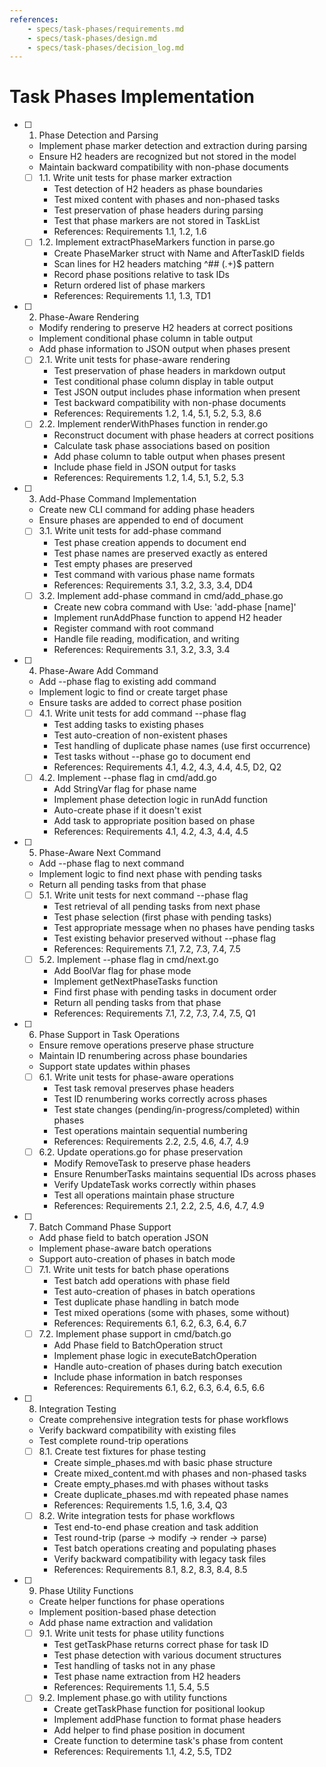 ```yaml
---
references:
    - specs/task-phases/requirements.md
    - specs/task-phases/design.md
    - specs/task-phases/decision_log.md
---
```

# Task Phases Implementation

- [ ] 1. Phase Detection and Parsing
  - Implement phase marker detection and extraction during parsing
  - Ensure H2 headers are recognized but not stored in the model
  - Maintain backward compatibility with non-phase documents
  - [ ] 1.1. Write unit tests for phase marker extraction
    - Test detection of H2 headers as phase boundaries
    - Test mixed content with phases and non-phased tasks
    - Test preservation of phase headers during parsing
    - Test that phase markers are not stored in TaskList
    - References: Requirements 1.1, 1.2, 1.6
  - [ ] 1.2. Implement extractPhaseMarkers function in parse.go
    - Create PhaseMarker struct with Name and AfterTaskID fields
    - Scan lines for H2 headers matching ^## (.+)$ pattern
    - Record phase positions relative to task IDs
    - Return ordered list of phase markers
    - References: Requirements 1.1, 1.3, TD1

- [ ] 2. Phase-Aware Rendering
  - Modify rendering to preserve H2 headers at correct positions
  - Implement conditional phase column in table output
  - Add phase information to JSON output when phases present
  - [ ] 2.1. Write unit tests for phase-aware rendering
    - Test preservation of phase headers in markdown output
    - Test conditional phase column display in table output
    - Test JSON output includes phase information when present
    - Test backward compatibility with non-phase documents
    - References: Requirements 1.2, 1.4, 5.1, 5.2, 5.3, 8.6
  - [ ] 2.2. Implement renderWithPhases function in render.go
    - Reconstruct document with phase headers at correct positions
    - Calculate task phase associations based on position
    - Add phase column to table output when phases present
    - Include phase field in JSON output for tasks
    - References: Requirements 1.2, 1.4, 5.1, 5.2, 5.3

- [ ] 3. Add-Phase Command Implementation
  - Create new CLI command for adding phase headers
  - Ensure phases are appended to end of document
  - [ ] 3.1. Write unit tests for add-phase command
    - Test phase creation appends to document end
    - Test phase names are preserved exactly as entered
    - Test empty phases are preserved
    - Test command with various phase name formats
    - References: Requirements 3.1, 3.2, 3.3, 3.4, DD4
  - [ ] 3.2. Implement add-phase command in cmd/add_phase.go
    - Create new cobra command with Use: 'add-phase [name]'
    - Implement runAddPhase function to append H2 header
    - Register command with root command
    - Handle file reading, modification, and writing
    - References: Requirements 3.1, 3.2, 3.3, 3.4

- [ ] 4. Phase-Aware Add Command
  - Add --phase flag to existing add command
  - Implement logic to find or create target phase
  - Ensure tasks are added to correct phase position
  - [ ] 4.1. Write unit tests for add command --phase flag
    - Test adding tasks to existing phases
    - Test auto-creation of non-existent phases
    - Test handling of duplicate phase names (use first occurrence)
    - Test tasks without --phase go to document end
    - References: Requirements 4.1, 4.2, 4.3, 4.4, 4.5, D2, Q2
  - [ ] 4.2. Implement --phase flag in cmd/add.go
    - Add StringVar flag for phase name
    - Implement phase detection logic in runAdd function
    - Auto-create phase if it doesn't exist
    - Add task to appropriate position based on phase
    - References: Requirements 4.1, 4.2, 4.3, 4.4, 4.5

- [ ] 5. Phase-Aware Next Command
  - Add --phase flag to next command
  - Implement logic to find next phase with pending tasks
  - Return all pending tasks from that phase
  - [ ] 5.1. Write unit tests for next command --phase flag
    - Test retrieval of all pending tasks from next phase
    - Test phase selection (first phase with pending tasks)
    - Test appropriate message when no phases have pending tasks
    - Test existing behavior preserved without --phase flag
    - References: Requirements 7.1, 7.2, 7.3, 7.4, 7.5
  - [ ] 5.2. Implement --phase flag in cmd/next.go
    - Add BoolVar flag for phase mode
    - Implement getNextPhaseTasks function
    - Find first phase with pending tasks in document order
    - Return all pending tasks from that phase
    - References: Requirements 7.1, 7.2, 7.3, 7.4, 7.5, Q1

- [ ] 6. Phase Support in Task Operations
  - Ensure remove operations preserve phase structure
  - Maintain ID renumbering across phase boundaries
  - Support state updates within phases
  - [ ] 6.1. Write unit tests for phase-aware operations
    - Test task removal preserves phase headers
    - Test ID renumbering works correctly across phases
    - Test state changes (pending/in-progress/completed) within phases
    - Test operations maintain sequential numbering
    - References: Requirements 2.2, 2.5, 4.6, 4.7, 4.9
  - [ ] 6.2. Update operations.go for phase preservation
    - Modify RemoveTask to preserve phase headers
    - Ensure RenumberTasks maintains sequential IDs across phases
    - Verify UpdateTask works correctly within phases
    - Test all operations maintain phase structure
    - References: Requirements 2.1, 2.2, 2.5, 4.6, 4.7, 4.9

- [ ] 7. Batch Command Phase Support
  - Add phase field to batch operation JSON
  - Implement phase-aware batch operations
  - Support auto-creation of phases in batch mode
  - [ ] 7.1. Write unit tests for batch phase operations
    - Test batch add operations with phase field
    - Test auto-creation of phases in batch operations
    - Test duplicate phase handling in batch mode
    - Test mixed operations (some with phases, some without)
    - References: Requirements 6.1, 6.2, 6.3, 6.4, 6.7
  - [ ] 7.2. Implement phase support in cmd/batch.go
    - Add Phase field to BatchOperation struct
    - Implement phase logic in executeBatchOperation
    - Handle auto-creation of phases during batch execution
    - Include phase information in batch responses
    - References: Requirements 6.1, 6.2, 6.3, 6.4, 6.5, 6.6

- [ ] 8. Integration Testing
  - Create comprehensive integration tests for phase workflows
  - Verify backward compatibility with existing files
  - Test complete round-trip operations
  - [ ] 8.1. Create test fixtures for phase testing
    - Create simple_phases.md with basic phase structure
    - Create mixed_content.md with phases and non-phased tasks
    - Create empty_phases.md with phases without tasks
    - Create duplicate_phases.md with repeated phase names
    - References: Requirements 1.5, 1.6, 3.4, Q3
  - [ ] 8.2. Write integration tests for phase workflows
    - Test end-to-end phase creation and task addition
    - Test round-trip (parse -> modify -> render -> parse)
    - Test batch operations creating and populating phases
    - Verify backward compatibility with legacy task files
    - References: Requirements 8.1, 8.2, 8.3, 8.4, 8.5

- [ ] 9. Phase Utility Functions
  - Create helper functions for phase operations
  - Implement position-based phase detection
  - Add phase name extraction and validation
  - [ ] 9.1. Write unit tests for phase utility functions
    - Test getTaskPhase returns correct phase for task ID
    - Test phase detection with various document structures
    - Test handling of tasks not in any phase
    - Test phase name extraction from H2 headers
    - References: Requirements 1.1, 5.4, 5.5
  - [ ] 9.2. Implement phase.go with utility functions
    - Create getTaskPhase function for positional lookup
    - Implement addPhase function to format phase headers
    - Add helper to find phase position in document
    - Create function to determine task's phase from content
    - References: Requirements 1.1, 4.2, 5.5, TD2
